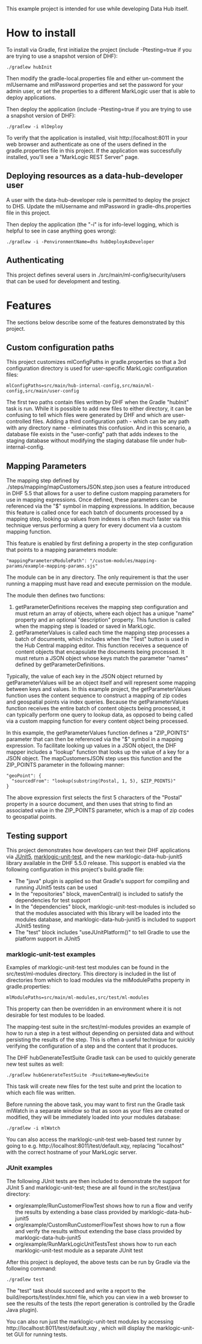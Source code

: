This example project is intended for use while developing Data Hub itself. 

# How to install

To install via Gradle, first initialize the project (include -Ptesting=true if you are trying to use a snapshot version of DHF):

    ./gradlew hubInit
    
Then modify the gradle-local.properties file and either un-comment the mlUsername and mlPassword properties and set the
password for your admin user, or set the properties to a different MarkLogic user that is able to deploy applications. 

Then deploy the application (include -Ptesting=true if you are trying to use a snapshot version of DHF):

    ./gradlew -i mlDeploy

To verify that the application is installed, visit http://localhost:8011 in your web browser and authenticate as one of
the users defined in the gradle.properties file in this project. If the application was successfully installed, you'll
see a "MarkLogic REST Server" page.

## Deploying resources as a data-hub-developer user 

A user with the data-hub-developer role is permitted to deploy the project to DHS. Update the mlUsername and mlPassword
in gradle-dhs.properties file in this project.

Then deploy the application (the "-i" is for info-level logging, which is helpful to see in case anything goes wrong):

    ./gradlew -i -PenvironmentName=dhs hubDeployAsDeveloper
 

## Authenticating 

This project defines several users in ./src/main/ml-config/security/users that can be used for development and testing. 

# Features

The sections below describe some of the features demonstrated by this project.

## Custom configuration paths

This project customizes mlConfigPaths in gradle.properties so that a 3rd configuration directory is used for user-specific 
MarkLogic configuration files:

    mlConfigPaths=src/main/hub-internal-config,src/main/ml-config,src/main/user-config

The first two paths contain files written by DHF when the Gradle "hubInit" task is run. While it is possible to add new files to 
either directory, it can be confusing to tell which files were generated by DHF and which are user-controlled files. Adding a third
configuration path - which can be any path with any directory name - eliminates this confusion. And in this scenario, a database file 
exists in the "user-config" path that adds indexes to the staging database without modifying the staging database file under hub-internal-config.
## Mapping Parameters

The mapping step defined by ./steps/mapping/mapCustomersJSON.step.json uses a feature introduced in DHF 5.5 
that allows for a user to define custom mapping parameters for use in mapping expressions. Once defined, these 
parameters can be referenced via the "$" symbol in mapping expressions. In addition, because this feature is called once
for each batch of documents processed by a mapping step, looking up values from indexes is often much faster via this 
technique versus performing a query for every document via a custom mapping function. 

This feature is enabled by first defining a property in the step configuration that points to a mapping 
parameters module:

    "mappingParametersModulePath": "/custom-modules/mapping-params/example-mapping-params.sjs"

The module can be in any directory. The only requirement is that the user running a mapping must have read and 
execute permission on the module. 

The module then defines two functions:

1. getParameterDefinitions receives the mapping step configuration and must return an array of objects, where each
object has a unique "name" property and an optional "description" property. This function is called when the mapping step
is loaded or saved in MarkLogic.
1. getParameterValues is called each time the mapping step processes a batch of documents, which includes when the "Test" button 
is used in the Hub Central mapping editor. This function receives a sequence of content objects that encapsulate the documents
being processed. It must return a JSON object whose keys match the parameter "names" defined by getParameterDefinitions. 

Typically, the value of each key in the JSON object returned by getParameterValues will be an object itself and will represent some 
mapping between keys and values. In this example project, the getParameterValues function uses the content sequence to construct a mapping of
zip codes and geospatial points via index queries. Because the getParameterValues function receives the entire batch of content objects being 
processed, it can typically perform one query to lookup data, as opposed to being called via a custom mapping function for every content object 
being processed. 

In this example, the getParameterValues function defines a "ZIP_POINTS" parameter that can then be referenced via the "$" symbol in a mapping expression. 
To facilitate looking up values in a JSON object, the DHF mapper includes a "lookup" function that looks up the value of a key for a JSON object. The 
mapCustomersJSON step uses this function and the ZIP_POINTS parameter in the following manner:

```
"geoPoint": {
  "sourcedFrom": "lookup(substring(Postal, 1, 5), $ZIP_POINTS)"
}
```

The above expression first selects the first 5 characters of the "Postal" property in a source document, and then uses that string to find an associated value 
in the ZIP_POINTS parameter, which is a map of zip codes to geospatial points. 

## Testing support

This project demonstrates how developers can test their DHF applications via [JUnit5](https://junit.org/junit5/), 
[marklogic-unit-test](https://github.com/marklogic-community/marklogic-unit-test), and the new marklogic-data-hub-junit5
library available in the DHF 5.5.0 release. This support is enabled via the following configuration in this project's 
build.gradle file:

- The "java" plugin is applied so that Gradle's support for compiling and running JUnit5 tests can be used
- In the "repositories" block, mavenCentral() is included to satisfy the dependencies for test support
- In the "dependencies" block, marklogic-unit-test-modules is included so that the modules associated with this library will be 
loaded into the modules database, and marklogic-data-hub-junit5 is included to support JUnit5 testing
- The "test" block includes "useJUnitPlatform()" to tell Gradle to use the platform support in JUnit5

### marklogic-unit-test examples

Examples of marklogic-unit-test test modules can be found in the src/test/ml-modules directory. This directory is 
included in the list of directories from which to load modules via the mlModulePaths property in gradle.properties:

    mlModulePaths=src/main/ml-modules,src/test/ml-modules

This property can then be overridden in an environment where it is not desirable for test modules to be loaded. 

The mapping-test suite in the src/test/ml-modules provides an example of how to run a step in a test without depending 
on persisted data and without persisting the results of the step. This is often a useful technique for quickly verifying the 
configuration of a step and the content that it produces. 

The DHF hubGenerateTestSuite Gradle task can be used to quickly generate new test suites as well:

    ./gradlew hubGenerateTestSuite -PsuiteName=myNewSuite

This task will create new files for the test suite and print the location to which each file was written. 

Before running the above task, you may want to first run the Gradle task mlWatch in a separate window so that as soon as your 
files are created or modified, they will be immediately loaded into your modules database:

    ./gradlew -i mlWatch

You can also access the marklogic-unit-test web-based test runner by going to e.g. http://localhost:8011/test/default.xqy, 
replacing "localhost" with the correct hostname of your MarkLogic server.

### JUnit examples

The following JUnit tests are then included to demonstrate the support for JUnit 5 and marklogic-unit-test; these are all found in the 
src/test/java directory:

- org/example/RunCustomerFlowTest shows how to run a flow and verify the results by extending a base class provided by marklogic-data-hub-junit5
- org/example/CustomRunCustomerFlowTest shows how to run a flow and verify the results without extending the base class 
provided by marklogic-data-hub-junit5
- org/example/RunMarkLogicUnitTestsTest shows how to run each marklogic-unit-test module as a separate JUnit test 

After this project is deployed, the above tests can be run by Gradle via the following command:

    ./gradlew test 

The "test" task should succeed and write a report to the build/reports/test/index.html file, which you can view in a web
browser to see the results of the tests (the report generation is controlled by the Gradle Java plugin). 

You can also run just the marklogic-unit-test modules by accessing http://localhost:8011/test/default.xqy , which will display
the marklogic-unit-tet GUI for running tests. 
